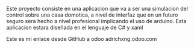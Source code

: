 Este proyecto consiste en una aplicacion que va a ser una simulacion del control sobre
una casa domotica, a nivel de interfaz que en un futuro seguro sera hecho a nivel profesional 
implicando el uso de arduino.
Esta aplicacion estara diseñada en el lenguaje de C# y xaml 


Este es mi enlace desde GitHub a odoo
adrichxng.odoo.com
